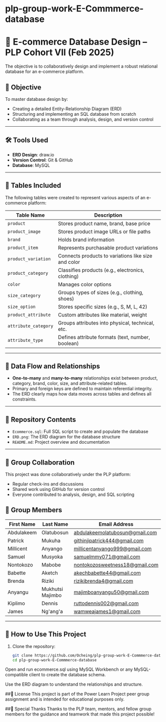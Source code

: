 # plp-group-work-E-Commmerce-database
# 🛒 E-commerce Database Design – PLP Cohort VII (Feb 2025)

 The objective is to collaboratively design and implement a robust relational database for an e-commerce platform.

## 🎯 Objective

To master database design by:
- Creating a detailed Entity-Relationship Diagram (ERD)
- Structuring and implementing an SQL database from scratch
- Collaborating as a team through analysis, design, and version control

---

## 🛠️ Tools Used

- **ERD Design**:  draw.io
- **Version Control**: Git & GitHub
- **Database**: MySQL

---

## 🧩 Tables Included

The following tables were created to represent various aspects of an e-commerce platform:

| Table Name          | Description |
|---------------------|-------------|
| `product`           | Stores product name, brand, base price |
| `product_image`     | Stores product image URLs or file paths |
| `brand`             | Holds brand information |
| `product_item`      | Represents purchasable product variations |
| `product_variation` | Connects products to variations like size and color |
| `product_category`  | Classifies products (e.g., electronics, clothing) |
| `color`             | Manages color options |
| `size_category`     | Groups types of sizes (e.g., clothing, shoes) |
| `size_option`       | Stores specific sizes (e.g., S, M, L, 42) |
| `product_attribute` | Custom attributes like material, weight |
| `attribute_category`| Groups attributes into physical, technical, etc. |
| `attribute_type`    | Defines attribute formats (text, number, boolean) |

---

## 🧠 Data Flow and Relationships

- **One-to-many** and **many-to-many** relationships exist between product, category, brand, color, size, and attribute-related tables.
- Primary and foreign keys are defined to maintain referential integrity.
- The ERD clearly maps how data moves across tables and defines all constraints.

---

## 📂 Repository Contents

- `Ecommerce.sql`: Full SQL script to create and populate the database
- `ERD.png`: The ERD diagram for the database structure
- `README.md`: Project overview and documentation

---

## 👥 Group Collaboration

This project was done collaboratively under the PLP platform:
- Regular check-ins and discussions
- Shared work using GitHub for version control
- Everyone contributed to analysis, design, and SQL scripting
  
## 👥 Group Members

| First Name   | Last Name     | Email Address                         |
|--------------|---------------|---------------------------------------|
| Abdulakeem   | Olatubosun    | abdulakeemolatubosun@gmail.com       |
| Patrick      | Mukuha        | githinjipatrick444@gmail.com         |
| Millicent    | Anyango       | millicentanyango999@gmail.com        |
| Samuel       | Musyoka       | samuelmmy071@gmail.com               |
| Nontokozo    | Mabobe        | nontokozosweetness18@gmail.com       |
| Babette      | Aketch        | akechbabette44@gmail.com             |
| Brenda       | Riziki        | rizikibrenda4@gmail.com              |
| Anyangu      | Mukhutsi Majimbo | majimboanyangu50@gmail.com       |
| Kiplimo      | Dennis        | ruttodennis002@gmail.com             |
| James        | Ng'ang'a      | wamweajames1@gmail.com               |

---

## 📌 How to Use This Project

1. Clone the repository:
   ```bash
   git clone https://github.com/Ocheing/plp-group-work-E-Commmerce-database.git
   cd plp-group-work-E-Commmerce-database
Open and run ecommerce.sql using MySQL Workbench or any MySQL-compatible client to create the database schema.

Use the ERD diagram to understand the relationships and structure.

##🔗 License
This project is part of the Power Learn Project peer group assignment and is intended for educational purposes only.

##🙌 Special Thanks
Thanks to the PLP team, mentors, and fellow group members for the guidance and teamwork that made this project possible!
